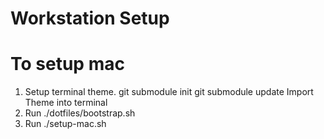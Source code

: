 # Workstation Setup

# To setup mac

1. Setup terminal theme.
git submodule init
git submodule update
Import Theme into terminal
2. Run ./dotfiles/bootstrap.sh
3. Run ./setup-mac.sh
